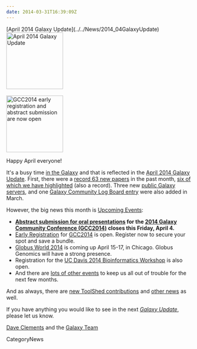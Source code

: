 ```yaml
---
date: 2014-03-31T16:39:09Z
---
```

<div class='newsItemHeader'>[April 2014 Galaxy Update](../../News/2014_04GalaxyUpdate)</div>

<div class='right'>
<a href='/GalaxyUpdates/2014_04'><img src='/Images/Logos/GalaxyUpdate200.png' alt='April 2014 Galaxy Update' width=150 /></a>
<br /><br />
<a href='/GalaxyUpdates/2014_04#gcc2014-june-30---july-2-baltimore'><img src='/Images/Logos/GCC2014LogoWide200.png' alt='GCC2014 early registration and abstract submission are now open' width="150" /></a>
</div>

Happy April everyone!  

It's a busy time [in the Galaxy](/GalaxyUpdates/2014_04) and that is reflected in the [April 2014 Galaxy Update](/GalaxyUpdates/2014_04).  First, there were a [record 63 new papers](/GalaxyUpdates/2014_04#new-papers) in the past month, [six of which we have highlighted](/GalaxyUpdates/2014_04#new-papers) (also a record).  Three new [public Galaxy servers](/GalaxyUpdates/2014_04#new-public-servers), and one [Galaxy Community Log Board entry](/GalaxyUpdates/2014_04#galaxy-community-hubs) were also added in March.

However, the big news this month is [Upcoming Events](/GalaxyUpdates/2014_04#events):

* **[Abstract submission for oral presentations](/GalaxyUpdates/2014_04#oral-presentation-abstract-submission-closes-april-4) for the [2014 Galaxy Community Conference (GCC2014)](/GalaxyUpdates/2014_04#gcc2014-june-30---july-2-baltimore) closes this Friday, April 4.**
* [Early Registration](/GalaxyUpdates/2014_04#registration-is-open) for [GCC2014](/GalaxyUpdates/2014_04#gcc2014-june-30---july-2-baltimore) is open. Register now to secure your spot and save a bundle.
* [Globus World 2014](/GalaxyUpdates/2014_04#globus-world-2014) is coming up April 15-17, in Chicago.  Globus Genomics will have a strong presence.
* Registration for the [UC Davis 2014 Bioinformatics Workshop](/GalaxyUpdates/2014_04#uc-davis-2014-bioinformatics-workshop) is also open.
* And there are [lots of other events](/GalaxyUpdates/2014_04#other-events) to keep us all out of trouble for the next few months.

And as always, there are [new ToolShed contributions](/GalaxyUpdates/2014_04#toolshed-contributions) and [other news](/GalaxyUpdates/2014_04#other-news) as well.

If you have anything you would like to see in the next *[Galaxy Update](../../GalaxyUpdates)*, please let us know.

[Dave Clements](/DaveClements) and the [Galaxy Team](../../GalaxyTeam)


CategoryNews
